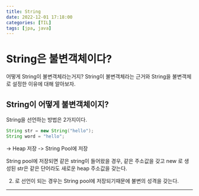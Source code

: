 ```yaml
---
title: String
date: 2022-12-01 17:18:00
categories: [TIL]
tags: [jpa, java]  
---
```


# String은 불변객체이다?
어떻게 String이 불변객체라는거지?
String이 불변객체라는 근거와 String을 불변객체로 설정한 이유에 대해 알아보자.

## String이 어떻게 불변객체이지?
String을 선언하는 방법은 2가지이다.
```java
String str = new String("hello"); 
String word = "hello";
```
-> Heap 저장
  -> String Pool에 저장

String pool에 저장되면 같은 string이 들어왔을 경우, 같은 주소값을 갖고 
new 로 생성된 str은 같은 단어라도 새로운 heap 주소값을 갖는다. 

2) 로 선언이 되는 경우는 String pool에 저장되기때문에 불변의 성격을 갖는다. 

---



